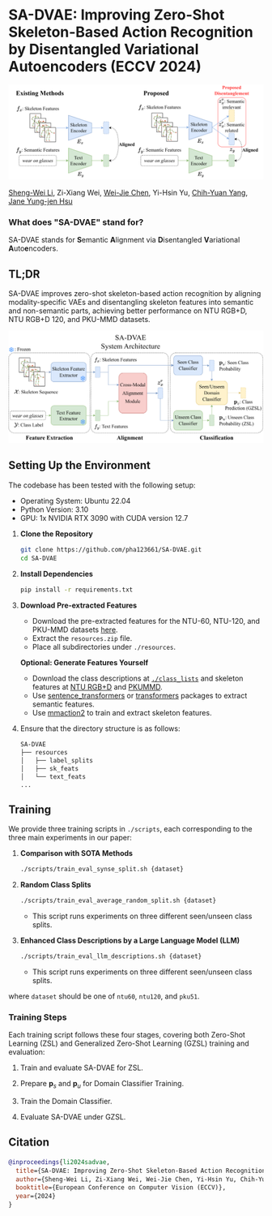 # SA-DVAE: Improving Zero-Shot Skeleton-Based Action Recognition by Disentangled Variational Autoencoders (ECCV 2024)

![comparison](figure/comparison.png)

[Sheng-Wei Li](https://www.csie.ntu.edu.tw/~r11944004/), Zi-Xiang Wei, [Wei-Jie Chen](https://jackchen890311.github.io/), Yi-Hsin Yu, [Chih-Yuan Yang](https://yangchihyuan.github.io/people/Chih-Yuan_Yang), [Jane Yung-jen Hsu](https://iagentntu.github.io/professor/Jane)

<!---
&#8224; (&#8224;corresponding authors)
[![arXiv](https://img.shields.io/badge/arXiv-1234.56789-b31b1b.svg)](https://arxiv.org/abs/1234.56789)
--->

### What does "SA-DVAE" stand for?

SA-DVAE stands for **S**emantic **A**lignment via **D**isentangled **V**ariational **A**uto**e**ncoders.

## TL;DR
SA-DVAE improves zero-shot skeleton-based action recognition by aligning modality-specific VAEs and disentangling skeleton features into semantic and non-semantic parts, achieving better performance on NTU RGB+D, NTU RGB+D 120, and PKU-MMD datasets.

![system architecture](figure/system_architecture.png)

## Setting Up the Environment

The codebase has been tested with the following setup:
- Operating System: Ubuntu 22.04
- Python Version: 3.10
- GPU: 1x NVIDIA RTX 3090 with CUDA version 12.7

1. **Clone the Repository**
   ```bash
   git clone https://github.com/pha123661/SA-DVAE.git
   cd SA-DVAE
   ```

2. **Install Dependencies**
   ```bash
   pip install -r requirements.txt
   ```

3. **Download Pre-extracted Features**
   - Download the pre-extracted features for the NTU-60, NTU-120, and PKU-MMD datasets [here](https://drive.google.com/file/d/1XWLXjI3o6J1WDAN3rTGUIhbbMsIT0zWz/view?usp=drive_link).
   - Extract the `resources.zip` file.
   - Place all subdirectories under `./resources`.

   **Optional: Generate Features Yourself**
   - Download the class descriptions at [`./class_lists`](./class_lists) and skeleton features at [NTU RGB+D](https://github.com/shahroudy/NTURGB-D) and [PKUMMD](https://www.icst.pku.edu.cn/struct/Projects/PKUMMD.html).
   - Use [sentence_transformers](https://sbert.net/) or [transformers](https://huggingface.co/docs/transformers/index) packages to extract semantic features.
   - Use [mmaction2](https://github.com/open-mmlab/mmaction2) to train and extract skeleton features.

5. Ensure that the directory structure is as follows:
   ```
   SA-DVAE
   ├── resources
   │   ├── label_splits
   │   ├── sk_feats
   │   └── text_feats
   ...
   ```

## Training

We provide three training scripts in `./scripts`, each corresponding to the three main experiments in our paper:

1. **Comparison with SOTA Methods**
   ```bash
   ./scripts/train_eval_synse_split.sh {dataset}
   ```

2. **Random Class Splits**
   ```bash
   ./scripts/train_eval_average_random_split.sh {dataset}
   ```

   * This script runs experiments on three different seen/unseen class splits.

3. **Enhanced Class Descriptions by a Large Language Model (LLM)**
   ```bash
   ./scripts/train_eval_llm_descriptions.sh {dataset}
   ```

   * This script runs experiments on three different seen/unseen class splits.

where `dataset` should be one of `ntu60`, `ntu120`, and `pku51`.

### Training Steps

Each training script follows these four stages, covering both Zero-Shot Learning (ZSL) and Generalized Zero-Shot Learning (GZSL) training and evaluation:

1. Train and evaluate SA-DVAE for ZSL.

2. Prepare $\mathbf{p}_s$ and $\mathbf{p}_u$ for Domain Classifier Training.

3. Train the Domain Classifier.

4. Evaluate SA-DVAE under GZSL.

## Citation
```bibtex
@inproceedings{li2024sadvae,
  title={SA-DVAE: Improving Zero-Shot Skeleton-Based Action Recognition by Disentangled Variational Autoencoders},
  author={Sheng-Wei Li, Zi-Xiang Wei, Wei-Jie Chen, Yi-Hsin Yu, Chih-Yuan Yang, Jane Yung-jen Hsu},
  booktitle={European Conference on Computer Vision (ECCV)},
  year={2024}
}
```
